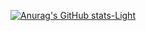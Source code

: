 [![Anurag's GitHub stats-Light](https://github-readme-stats.vercel.app/api/top-langs/?username=friselisoff&layout=compact)](https://github.com/friselisoff)
